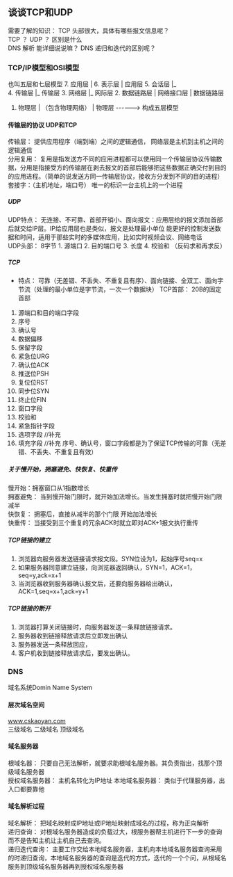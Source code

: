## 谈谈TCP和UDP
需要了解的知识：
TCP 头部很大，具体有哪些报文信息呢？   
TCP ？ UDP ？ 区别是什么    
DNS 解析 能详细说说嘛？ DNS 递归和迭代的区别呢？


### TCP/IP模型和OSI模型
也叫五层和七层模型
7. 应用层       |
6. 表示层       |  应用层
5. 会话层       |_    
4. 传输层       |_ 传输层
3. 网络层       |_ 网际层 
2. 数据链路层    |  网络接口层        |   数据链路层
1. 物理层       |   （包含物理网络）  |   物理层     ------> 构成五层模型


#### 传输层的协议  UDP和TCP
传输层： 提供应用程序（端到端）之间的逻辑通信， 网络层是主机到主机之间的逻辑通信    
分用复用： 复用是指发送方不同的应用进程都可以使用同一个传输层协议传输数据，分用是指接受方的传输层在剥去报文的首部后能够把这些数据正确交付到目的的应用进程。（简单的说发送方同一传输层协议，接收方分发到不同的目的进程）
套接字：（主机地址，端口号）  唯一的标识一台主机上的一个进程   
##### UDP
UDP特点： 无连接、不可靠、首部开销小、面向报文：应用层给的报文添加首部后就交给IP层。IP给应用层也是类似，报文是处理最小单位
能更好的控制发送数据和时间，适用于那些实时的多媒体应用，比如实时视频会议、网络电话       
UDP头部：  8字节
    1. 源端口
    2. 目的端口号
    3. 长度
    4. 校验和   （反码求和再求反）
##### TCP
- 特点： 可靠（无差错、不丢失、不重复且有序）、面向链接、全双工、面向字节流（处理的最小单位是字节流，一次一个数据块）
TCP首部： 20B的固定首部 
1. 源端口和目的端口字段
2. 序号
3. 确认号
4. 数据偏移
5. 保留字段
6. 紧急位URG
7. 确认位ACK
8. 推送位PSH
9. 复位位RST
10. 同步位SYN
11. 终止位FIN
12. 窗口字段
13. 校验和
14. 紧急指针字段
15. 选项字段  //补充
16. 填充字段  //补充
序号、确认号，窗口字段都是为了保证TCP传输的可靠（无差错、不丢失、不重复且有效）   

##### 关于慢开始，拥塞避免、快恢复、快重传   
慢开始：拥塞窗口从1指数增长  
拥塞避免： 当到慢开始门限时，就开始加法增长。当发生拥塞时就把慢开始门限减半   
快恢复： 拥塞后，直接从减半的那个门限 开始加法增长    
快重传： 当接受到三个重复的冗余ACK时就立即对ACK+1报文执行重传   

##### TCP链接的建立
1. 浏览器向服务器发送链接请求报文段。SYN位设为1，起始序号seq=x
2. 如果服务器同意建立链接，向浏览器返回确认，SYN=1，ACK=1，seq=y,ack=x+1
3. 当浏览器收到服务器确认报文后，还要向服务器给出确认，ACK=1,seq=x+1,ack=y+1


##### TCP链接的断开
1. 浏览器打算关闭链接时，向服务器发送一条释放链接请求。
2. 服务器收到链接释放请求后立即发出确认
3. 服务器发送一条释放回应，
4. 客户机收到链接释放请求后，要发出确认。


### DNS
域名系统Domin Name System

#### 层次域名空间   
www.cskaoyan.com    
三级域名  二级域名  顶级域名    

#### 域名服务器
根域名器：  只要自己无法解析，就要求助根域名服务器。其负责指出，找那个顶级域名服务器    
授权域名服务器：  主机名转化为IP地址
本地域名服务器：  类似于代理服务器，出入口都要靠他
 
#### 域名解析过程
域名解析：  把域名映射成IP地址或IP地址映射成域名的过程，称为正向解析    
递归查询：  对根域名服务器造成的负载过大，根服务器帮主机进行下一步的查询而不是告知主机让主机自己去查询。      
递归迭代查询：  主要工作交给本地域名服务器，主机向本地域名服务器查询采用的时递归查询，本地域名服务器的查询是迭代的方式，迭代的一个个问，从根域名服务到顶级域名服务器再到授权域名服务器

